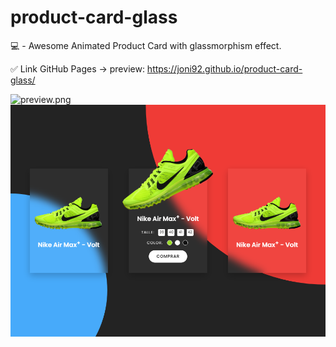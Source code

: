 # product-card-glass
💻 - Awesome Animated Product Card with glassmorphism effect.

✅ Link GitHub Pages -> preview: https://joni92.github.io/product-card-glass/

![preview.png](https://github.com/Joni92/product-card-glass/blob/main/preiew01.png)
![preview.png](https://github.com/Joni92/product-card-glass/blob/main/preiew02.png)

